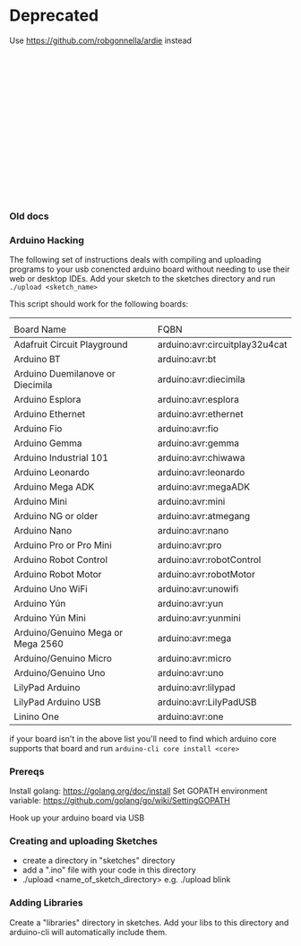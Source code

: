 
# Deprecated

Use https://github.com/robgonnella/ardie instead
</br>
</br>
</br>
</br>
</br>
</br>
</br>
</br>
</br>
</br>
</br>
</br>
</br>
</br>
</br>
</br>
</br>


### Old docs
### Arduino Hacking

The following set of instructions deals with compiling and uploading programs
to your usb conencted arduino board without needing to use their web or
desktop IDEs. Add your sketch to the sketches directory and
run `./upload <sketch_name>`

This script should work for the following boards:
<table>
  <th>
    <tr>
      <td>Board Name</td>
      <td>FQBN</td>
    </tr>
  </th>
  <tbody>
    <tr>
      <td>Adafruit Circuit Playground</td>
      <td>arduino:avr:circuitplay32u4cat</td>
    <tr>
    <tr>
      <td>Arduino BT</td>
      <td>arduino:avr:bt</td>
    <tr>
    <tr>
      <td>Arduino Duemilanove or Diecimila</td>
      <td>arduino:avr:diecimila</td>
    <tr>
    <tr>
      <td>Arduino Esplora</td>
      <td>arduino:avr:esplora</td>
    <tr>
    <tr>
      <td>Arduino Ethernet</td>
      <td>arduino:avr:ethernet</td>
    <tr>
    <tr>
      <td>Arduino Fio</td>
      <td>arduino:avr:fio</td>
    <tr>
    <tr>
      <td>Arduino Gemma</td>
      <td>arduino:avr:gemma</td>
    <tr>
    <tr>
      <td>Arduino Industrial 101</td>
      <td>arduino:avr:chiwawa</td>
    <tr>
    <tr>
      <td>Arduino Leonardo</td>
      <td>arduino:avr:leonardo</td>
    <tr>
    <tr>
      <td>Arduino Mega ADK</td>
      <td>arduino:avr:megaADK</td>
    <tr>
    <tr>
      <td>Arduino Mini</td>
      <td>arduino:avr:mini</td>
    <tr>
    <tr>
      <td>Arduino NG or older</td>
      <td>arduino:avr:atmegang</td>
    <tr>
    <tr>
      <td>Arduino Nano</td>
      <td>arduino:avr:nano</td>
    <tr>
    <tr>
      <td>Arduino Pro or Pro Mini</td>
      <td>arduino:avr:pro</td>
    <tr>
    <tr>
      <td>Arduino Robot Control</td>
      <td>arduino:avr:robotControl</td>
    <tr>
    <tr>
      <td>Arduino Robot Motor</td>
      <td>arduino:avr:robotMotor</td>
    <tr>
    <tr>
      <td>Arduino Uno WiFi</td>
      <td>arduino:avr:unowifi</td>
    <tr>
    <tr>
      <td>Arduino Yún</td>
      <td>arduino:avr:yun</td>
    <tr>
    <tr>
      <td>Arduino Yún Mini</td>
      <td>arduino:avr:yunmini</td>
    <tr>
    <tr>
      <td>Arduino/Genuino Mega or Mega 2560</td>
      <td>arduino:avr:mega</td>
    <tr>
    <tr>
      <td>Arduino/Genuino Micro</td>
      <td>arduino:avr:micro</td>
    <tr>
    <tr>
      <td>Arduino/Genuino Uno</td>
      <td>arduino:avr:uno</td>
    <tr>
    <tr>
      <td>LilyPad Arduino</td>
      <td>arduino:avr:lilypad</td>
    <tr>
    <tr>
      <td>LilyPad Arduino USB</td>
      <td>arduino:avr:LilyPadUSB</td>
    <tr>
    <tr>
      <td>Linino One</td>
      <td>arduino:avr:one</td>
    <tr>
  </tbody>
</table>

if your board isn't in the above list you'll need to find which
arduino core supports that board and run `arduino-cli core install <core>`

### Prereqs

Install golang: https://golang.org/doc/install
Set GOPATH environment variable: https://github.com/golang/go/wiki/SettingGOPATH

Hook up your arduino board via USB

### Creating and uploading Sketches

- create a directory in "sketches" directory
- add a ".ino" file with your code in this directory
- ./upload <name_of_sketch_directory>
e.g. ./upload blink

### Adding Libraries

Create a "libraries" directory in sketches. Add your libs to this directory
and arduino-cli will automatically include them.
